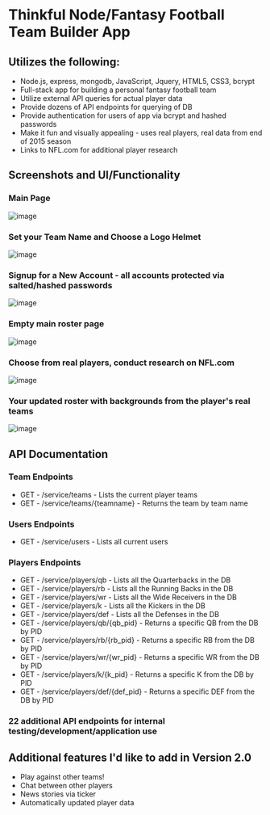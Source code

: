 # Thinkful Node/Fantasy Football Team Builder App

## Utilizes the following:
* Node.js, express, mongodb, JavaScript, Jquery, HTML5, CSS3, bcrypt
* Full-stack app for building a personal fantasy football team
* Utilize external API queries for actual player data
* Provide dozens of API endpoints for querying of DB
* Provide authentication for users of app via bcrypt and hashed passwords
* Make it fun and visually appealing - uses real players, real data from end of 2015 season
* Links to NFL.com for additional player research 

## Screenshots and UI/Functionality

### Main Page
![image](main.png)

### Set your Team Name and Choose a Logo Helmet
![image](main2.png)

### Signup for a New Account - all accounts protected via salted/hashed passwords
![image](main3.png)

### Empty main roster page
![image](main4.png)

### Choose from real players, conduct research on NFL.com
![image](main5.png)

### Your updated roster with backgrounds from the player's real teams
![image](main6.png)

## API Documentation

### Team Endpoints
* GET - /service/teams - Lists the current player teams
* GET - /service/teams/{teamname} - Returns the team by team name

### Users Endpoints
* GET - /service/users - Lists all current users

### Players Endpoints
* GET - /service/players/qb - Lists all the Quarterbacks in the DB
* GET - /service/players/rb - Lists all the Running Backs in the DB
* GET - /service/players/wr - Lists all the Wide Receivers in the DB
* GET - /service/players/k - Lists all the Kickers in the DB
* GET - /service/players/def - Lists all the Defenses in the DB
* GET - /service/players/qb/{qb_pid} - Returns a specific QB from the DB by PID
* GET - /service/players/rb/{rb_pid} - Returns a specific RB from the DB by PID
* GET - /service/players/wr/{wr_pid} - Returns a specific WR from the DB by PID
* GET - /service/players/k/{k_pid} - Returns a specific K from the DB by PID
* GET - /service/players/def/{def_pid} - Returns a specific DEF from the DB by PID

### 22 additional API endpoints for internal testing/development/application use

## Additional features I'd like to add in Version 2.0
* Play against other teams!
* Chat between other players
* News stories via ticker
* Automatically updated player data